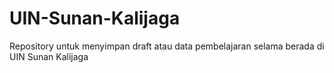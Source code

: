 # UIN-Sunan-Kalijaga
Repository untuk menyimpan draft atau data pembelajaran selama berada di UIN Sunan Kalijaga
